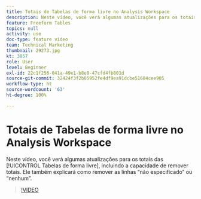 ```yaml
---
title: Totais de Tabelas de forma livre no Analysis Workspace
description: Neste vídeo, você verá algumas atualizações para os totais das Tabelas de forma livre, incluindo a capacidade de remover totais.
feature: Freeform Tables
topics: null
activity: use
doc-type: feature video
team: Technical Marketing
thumbnail: 29273.jpg
kt: 3857
role: User
level: Beginner
exl-id: 22c1f256-041a-49e1-b8e8-47cfd4fb801d
source-git-commit: 32424f3f2b05952fe4df9ea91dcbe51684cee905
workflow-type: ht
source-wordcount: '63'
ht-degree: 100%

---
```


# Totais de Tabelas de forma livre no Analysis Workspace

Neste vídeo, você verá algumas atualizações para os totais das [!UICONTROL Tabelas de forma livre], incluindo a capacidade de remover totais. Ele também explicará como remover as linhas “não especificado” ou “nenhum”.

>[!VIDEO](https://video.tv.adobe.com/v/29273/?quality=12)
